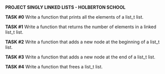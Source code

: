 
**PROJECT SINGLY LINKED LISTS - HOLBERTON SCHOOL**

**TASK #0** Write a function that prints all the elements of a list_t list.

**TASK #1** Write a function that returns the number of elements in a linked list_t list.

**TASK #2** Write a function that adds a new node at the beginning of a list_t list.

**TASK #3** Write a function that adds a new node at the end of a list_t list.

**TASK #4** Write a function that frees a list_t list.
